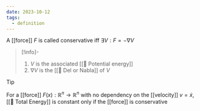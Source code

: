 ```yaml
---
date: 2023-10-12
tags:
  - definition
---
```

A [[force]] $F$ is called conservative iff $\exists V: F = - \nabla V$

>[!info]-
> 1. $V$ is the associated [[📘 Potential energy]]
> 2. $\nabla V$ is the [[📘 Del or Nabla]] of $V$

>[!tip]
> For a [[force]] $F(x) : \mathbb{R}^n \rightarrow \mathbb{R}^n$ with no dependency on the [[velocity]] $v = \dot x$, [[📘 Total Energy]] is constant only if the [[force]] is conservative

